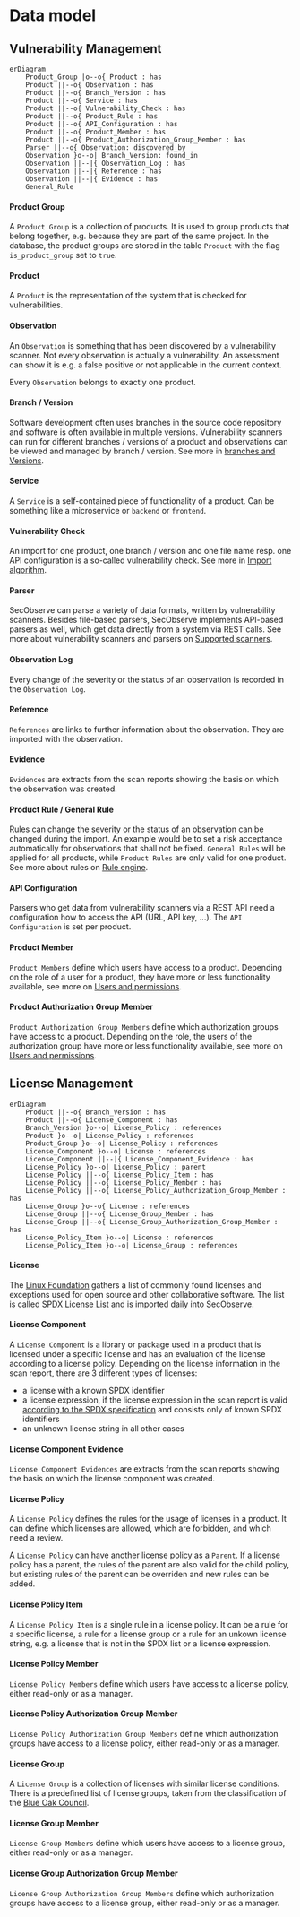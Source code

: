 # Data model

## Vulnerability Management

``` mermaid
erDiagram
    Product_Group |o--o{ Product : has
    Product ||--o{ Observation : has
    Product ||--o{ Branch_Version : has
    Product ||--o{ Service : has
    Product ||--o{ Vulnerability_Check : has
    Product ||--o{ Product_Rule : has
    Product ||--o{ API_Configuration : has
    Product ||--o{ Product_Member : has
    Product ||--o{ Product_Authorization_Group_Member : has
    Parser ||--o{ Observation: discovered_by
    Observation }o--o| Branch_Version: found_in
    Observation ||--|{ Observation_Log : has
    Observation ||--|{ Reference : has
    Observation ||--|{ Evidence : has
    General_Rule
```

#### Product Group

A `Product Group` is a collection of products. It is used to group products that belong together, e.g. because they are part of the same project. In the database, the product groups are stored in the table `Product` with the flag `is_product_group` set to `true`.

#### Product

A `Product` is the representation of the system that is checked for vulnerabilities.

#### Observation

An `Observation` is something that has been discovered by a vulnerability scanner. Not every observation is actually a vulnerability. An assessment can show it is e.g. a false positive or not applicable in the current context.

Every `Observation` belongs to exactly one product.

#### Branch / Version

Software development often uses branches in the source code repository and software is often available in multiple versions. Vulnerability scanners can run for different branches / versions of a product and observations can be viewed and managed by branch / version. See more in [branches and Versions](../usage/branches.md).

#### Service

A `Service` is a self-contained piece of functionality of a product. Can be something like a microservice or `backend` or `frontend`.	

#### Vulnerability Check

An import for one product, one branch / version and one file name resp. one API configuration is a so-called vulnerability check. See more in [Import algorithm](../usage/import_observations.md#import-algorithm).

#### Parser

SecObserve can parse a variety of data formats, written by vulnerability scanners. Besides file-based parsers, SecObserve implements API-based parsers as well, which get data directly from a system via REST calls. See more about vulnerability scanners and parsers on [Supported scanners](../integrations/supported_scanners.md).

#### Observation Log

Every change of the severity or the status of an observation is recorded in the `Observation Log`.

#### Reference

`References` are links to further information about the observation. They are imported with the observation.

#### Evidence

`Evidences` are extracts from the scan reports showing the basis on which the observation was created.

#### Product Rule / General Rule

Rules can change the severity or the status of an observation can be changed during the import. An example would be to set a risk acceptance automatically for observations that shall not be fixed. `General Rules` will be applied for all products, while `Product Rules` are only valid for one product. See more about rules on [Rule engine](../usage/rule_engine.md).

#### API Configuration

Parsers who get data from vulnerability scanners via a REST API need a configuration how to access the API (URL, API key, ...). The `API Configuration` is set per product.

#### Product Member

`Product Members` define which users have access to a product. Depending on the role of a user for a product, they have more or less functionality available, see more on [Users and permissions](../usage/users_permissions.md).

#### Product Authorization Group Member

`Product Authorization Group Members` define which authorization groups have access to a product. Depending on the role, the users of the authorization group have more or less functionality available, see more on [Users and permissions](../usage/users_permissions.md).


## License Management

``` mermaid
erDiagram
    Product ||--o{ Branch_Version : has
    Product ||--o{ License_Component : has
    Branch_Version }o--o| License_Policy : references
    Product }o--o| License_Policy : references
    Product_Group }o--o| License_Policy : references
    License_Component }o--o| License : references
    License_Component ||--|{ License_Component_Evidence : has
    License_Policy }o--o| License_Policy : parent
    License_Policy ||--o{ License_Policy_Item : has
    License_Policy ||--o{ License_Policy_Member : has
    License_Policy ||--o{ License_Policy_Authorization_Group_Member : has
    License_Group }o--o{ License : references
    License_Group ||--o{ License_Group_Member : has
    License_Group ||--o{ License_Group_Authorization_Group_Member : has
    License_Policy_Item }o--o| License : references
    License_Policy_Item }o--o| License_Group : references
```
#### License

The [Linux Foundation](https://www.linuxfoundation.org/) gathers a list of commonly found licenses and exceptions used for open source and other collaborative software. The list is called [SPDX License List](https://spdx.org/licenses/) and is imported daily into SecObserve.

#### License Component

A `License Component` is a library or package used in a product that is licensed under a specific license and has an evaluation of the license according to a license policy. Depending on the license information in the scan report, there are 3 different types of licenses:

* a license with a known SPDX identifier
* a license expression, if the license expression in the scan report is valid [according to the SPDX specification](https://spdx.github.io/spdx-spec/v3.0.1/annexes/spdx-license-expressions/) and consists only of known SPDX identifiers
* an unknown license string in all other cases

#### License Component Evidence

`License Component Evidences` are extracts from the scan reports showing the basis on which the license component was created.

#### License Policy

A `License Policy` defines the rules for the usage of licenses in a product. It can define which licenses are allowed, which are forbidden, and which need a review.

A `License Policy` can have another license policy as a `Parent`. If a license policy has a parent, the rules of the parent are also valid for the child policy, but existing rules of the parent can be overriden and new rules can be added. 

#### License Policy Item

A `License Policy Item` is a single rule in a license policy. It can be a rule for a specific license, a rule for a license group or a rule for an unkown license string, e.g. a license that is not in the SPDX list or a license expression.

#### License Policy Member

`License Policy Members` define which users have access to a license policy, either read-only or as a manager.

#### License Policy Authorization Group Member

`License Policy Authorization Group Members` define which authorization groups have access to a license policy, either read-only or as a manager.

#### License Group

A `License Group` is a collection of licenses with similar license conditions. There is a predefined list of license groups, taken from the classification of the [Blue Oak Council](https://blueoakcouncil.org/).

#### License Group Member

`License Group Members` define which users have access to a license group, either read-only or as a manager.

#### License Group Authorization Group Member

`License Group Authorization Group Members` define which authorization groups have access to a license group, either read-only or as a manager.
